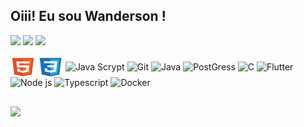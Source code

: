 
## Oiii! Eu sou Wanderson !
<div style="display: inline_block">
<img height="130em" src="https://github-readme-stats.vercel.app/api?username=wanderson-os&show_icons=true&theme=tokyonight&include_all_commits=true"/>
<img height="130em" src="https://github-readme-stats.vercel.app/api/top-langs/?username=wanderson-os&layout=compact&theme=tokyonight"/>
<img height="130em" src="https://github-readme-stats.vercel.app/api/wakatime?username=wandersonos&layout=compact&theme=tokyonight"/>
</div>

<div style="display: inline_block"><br>
  
   <img align="center" alt="HTML" height="30" width="40" src="https://raw.githubusercontent.com/devicons/devicon/master/icons/html5/html5-original.svg">
   <img align="center" alt="CSS" height="30" width="40" src="https://raw.githubusercontent.com/devicons/devicon/master/icons/css3/css3-original.svg">
   <img align="center" alt="Java Scrypt" height="30" width="40" src="https://cdn.jsdelivr.net/gh/devicons/devicon@latest/icons/javascript/javascript-original.svg">
   <img align="center" alt="Git" height="70" width="80" src="https://cdn.jsdelivr.net/gh/devicons/devicon/icons/git/git-plain-wordmark.svg">
   <img align="center" alt="Java" height="50" width="60" src="https://cdn.jsdelivr.net/gh/devicons/devicon/icons/java/java-original-wordmark.svg">
   <img align="center" alt="PostGress" height="50" width="60" src="https://cdn.jsdelivr.net/gh/devicons/devicon/icons/postgresql/postgresql-original-wordmark.svg">
   <img align="center" alt="C" height="50" width="60" src="https://cdn.jsdelivr.net/gh/devicons/devicon/icons/c/c-original.svg">
   <img align="center" alt="Flutter" height="30" width="40" src="https://cdn.jsdelivr.net/gh/devicons/devicon/icons/flutter/flutter-original.svg">
   <img align="center" alt="Node js" height="30" width="40" src="https://cdn.jsdelivr.net/gh/devicons/devicon@latest/icons/nodejs/nodejs-plain-wordmark.svg">
   <img align="center" alt="Typescript" height="30" width="40" src="https://cdn.jsdelivr.net/gh/devicons/devicon@latest/icons/typescript/typescript-original.svg">
   <img align="center" alt="Docker" height="30" width="40" src="https://cdn.jsdelivr.net/gh/devicons/devicon@latest/icons/docker/docker-original-wordmark.svg">

</div>
  
  ##
 
<div> 
 
  <a href="https://www.linkedin.com/in/wanderson-m-1a4a12108/" target="_blank"><img src="https://img.shields.io/badge/-LinkedIn-%230077B5?style=for-the-badge&logo=linkedin&logoColor=white" target="_blank"></a> 
</div>

